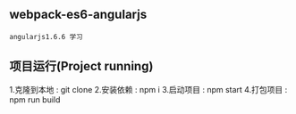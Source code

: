 ## webpack-es6-angularjs
```
angularjs1.6.6 学习
```

## 项目运行(Project running)

1.克隆到本地 : git clone
2.安装依赖 : npm i
3.启动项目 : npm start
4.打包项目 : npm run build
